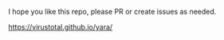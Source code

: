 I hope you like this repo, please PR or create issues as needed.

https://virustotal.github.io/yara/
